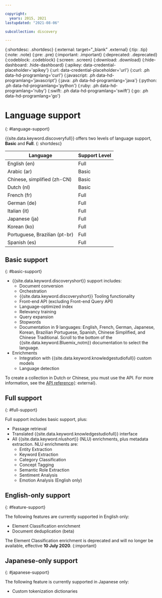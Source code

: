 ```yaml
---

copyright:
  years: 2015, 2021
lastupdated: "2021-08-06"

subcollection: discovery

---
```


{:shortdesc: .shortdesc}
{:external: target="_blank" .external}
{:tip: .tip}
{:note: .note}
{:pre: .pre}
{:important: .important}
{:deprecated: .deprecated}
{:codeblock: .codeblock}
{:screen: .screen}
{:download: .download}
{:hide-dashboard: .hide-dashboard}
{:apikey: data-credential-placeholder='apikey'} 
{:url: data-credential-placeholder='url'}
{:curl: .ph data-hd-programlang='curl'}
{:javascript: .ph data-hd-programlang='javascript'}
{:java: .ph data-hd-programlang='java'}
{:python: .ph data-hd-programlang='python'}
{:ruby: .ph data-hd-programlang='ruby'}
{:swift: .ph data-hd-programlang='swift'}
{:go: .ph data-hd-programlang='go'}

# Language support
{: #language-support}

{{site.data.keyword.discoveryfull}} offers two levels of language support, **Basic** and **Full**.
{: shortdesc}

| Language                         |  Support Level         |
|---------------------------------|------------------------|
| English (en)                    |  Full         |
| Arabic (ar)                     |  Basic         |
| Chinese, simplified (zh-CN)     |  Basic         |
| Dutch (nl)                     |  Basic         |
| French (fr)                     |  Full         |
| German (de)                     |  Full         |
| Italian (it)                    |  Full        |
| Japanese (ja)                  |  Full         |
| Korean (ko)                    |  Full         |
| Portuguese, Brazilian (pt-br)   |  Full         |
| Spanish (es)                    |  Full         |

## Basic support
{: #basic-support}

- {{site.data.keyword.discoveryshort}} support includes:
    - Document conversion
    - Orchestration
    - {{site.data.keyword.discoveryshort}} Tooling functionality
    - Front-end API (excluding Front-end Query API)
    - Language-optimized index
    - Relevancy training
    - Query expansion
    - Stopwords
    - Documentation in 9 languages: English, French, German, Japanese, Korean, Brazilian Portuguese, Spanish, Chinese Simplified, and Chinese Traditional. Scroll to the bottom of the {{site.data.keyword.Bluemix_notm}} documentation to select the language.
- Enrichments
    - Integration with {{site.data.keyword.knowledgestudiofull}} custom models
    - Language detection

To create a collection in Dutch or Chinese, you must use the API. For more information, see the [API reference](https://cloud.ibm.com/apidocs/discovery#createcollection){: external}.

## Full support
{: #full-support}

Full support includes basic support, plus:

- Passage retrieval
- Translated {{site.data.keyword.knowledgestudiofull}} interface
- All {{site.data.keyword.nlushort}} (NLU) enrichments, plus metadata extraction. NLU enrichments are:
    - Entity Extraction
    - Keyword Extraction
    - Category Classification
    - Concept Tagging
    - Semantic Role Extraction
    - Sentiment Analysis
    - Emotion Analysis (English only)

## English-only support
{: #feature-support}

The following features are currently supported in English only:

- Element Classification enrichment
- Document deduplication (beta)

The Element Classification enrichment is deprecated and will no longer be available, effective **10 July 2020**.
{:important}

## Japanese-only support
{: #japanese-support}

The following feature is currently supported in Japanese only:

- Custom tokenization dictionaries
